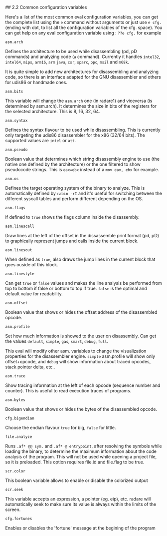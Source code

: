 ## 2.2 Common configuration variables

Here's a list of the most common eval configuration variables, you can get the complete list using the `e` command without arguments or just use `e cfg.` (ending with dot, to list all the configuration variables of the cfg. space). You can get help on any eval configuration variable using : `??e cfg.` for example

    asm.arch
Defines the architecture to be used while disassembling (pd, pD commands) and analyzing code (`a` command). Currently it handles `intel32`, `intel64`, `mips`, `arm16`, `arm` `java`, `csr`, `sparc`, `ppc`, `msil` and `m68k`.

It is quite simple to add new architectures for disassembling and analyzing code, so there is an interface adapted for the GNU disassembler and others for udis86 or handmade ones.

    asm.bits
This variable will change the `asm.arch` one (in radare1) and viceversa (is determined by asm.arch). It determines the size in bits of the registers for the selected architecture. This is 8, 16, 32, 64.

    asm.syntax
Defines the syntax flavour to be used while disassembling. This is currently only targeting the udis86 disassembler for the x86 (32/64 bits). The supported values are `intel` or `att`.

    asm.pseudo
Boolean value that determines which string disassembly engine to use (the native one defined by the architecture) or the one filtered to show pseudocode strings. This is `eax=ebx` instead of a `mov eax, ebx` for example.

    asm.os
Defines the target operating system of the binary to analyze. This is automatically defined by `rabin -rI` and it's useful for switching between the different syscall tables and perform different depending on the OS.

    asm.flags
If defined to `true` shows the flags column inside the disassembly.

    asm.linescall
Draw lines at the left of the offset in the dissassemble print format (pd, pD) to graphically represent jumps and calls inside the current block.

    asm.linesout
When defined as `true`, also draws the jump lines in the current block that goes ouside of this block.

    asm.linestyle
Can get `true` or `false` values and makes the line analysis be performed from top to bottom if false or bottom to top if true. `false` is the optimal and default value for readability.

    asm.offset
Boolean value that shows or hides the offset address of the disassembled opcode.

    asm.profile
Set how much information is showed to the user on disassembly. Can get the values `default`, `simple`, `gas`, `smart`, `debug`, `full`.

This eval will modify other asm. variables to change the visualization properties for the disassembler engine. `simple` asm.profile will show only offset+opcode, and `debug` will show information about traced opcodes, stack pointer delta, etc..

    asm.trace
Show tracing information at the left of each opcode (sequence number and counter). This is useful to read execution traces of programs.

    asm.bytes
Boolean value that shows or hides the bytes of the disassembled opcode.

    cfg.bigendian
Choose the endian flavour `true` for big, `false` for little.

    file.analyze
Runs `.af* @@ sym.` and `.af* @ entrypoint`, after resolving the symbols while loading the binary, to determine the maximum information about the code analysis of the program. This will not be used while opening a project file, so it is preloaded. This option requires file.id and file.flag to be true.

    scr.color
This boolean variable allows to enable or disable the colorized output

    scr.seek
This variable accepts an expression, a pointer (eg. eip), etc. radare will automatically seek to make sure its value is always within the limits of the screen.

    cfg.fortunes
Enables or disables the 'fortune' message at the begining of the program
